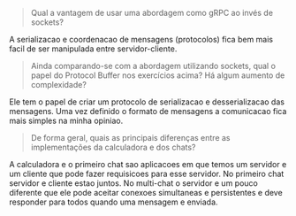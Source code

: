 > Qual a vantagem de usar uma abordagem como gRPC ao invés de sockets?

A serializacao e coordenacao de mensagens (protocolos) fica bem mais facil de ser manipulada entre servidor-cliente.


> Ainda comparando-se com a abordagem utilizando sockets, qual o papel do Protocol Buffer nos
exercícios acima? Há algum aumento de complexidade?

Ele tem o papel de criar um protocolo de serializacao e desserializacao das mensagens. Uma vez definido o formato de mensagens a comunicacao fica mais simples na minha opiniao.


> De forma geral, quais as principais diferenças entre as implementações da calculadora e dos chats?

A calculadora e o primeiro chat sao aplicacoes em que temos um servidor e um cliente que pode fazer requisicoes para esse servidor. No primeiro chat servidor e cliente estao juntos. No multi-chat o servidor e um pouco diferente que ele pode aceitar conexoes simultaneas e persistentes e deve responder para todos quando uma mensagem e enviada. 

